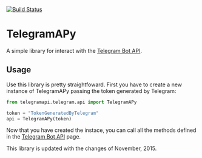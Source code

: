 [![Build Status](https://travis-ci.org/aadeg/telegramapi.svg?branch=master)](https://travis-ci.org/aadeg/telegramapi)
# TelegramAPy
A simple library for interact with the [Telegram Bot API](https://core.telegram.org/bots/api).

## Usage
Use this library is pretty straightfoward. First you have to create a new instance of TelegramAPy passing the token generated by Telegram:
```python
from telegramapi.telegram.api import TelegramAPy

token = "TokenGeneratedByTelegram"
api = TelegramAPy(token)
```

Now that you have created the instace, you can call all the methods defined in the [Telegram Bot API](https://core.telegram.org/bots/api) page.

This library is updated with the changes of November, 2015.
